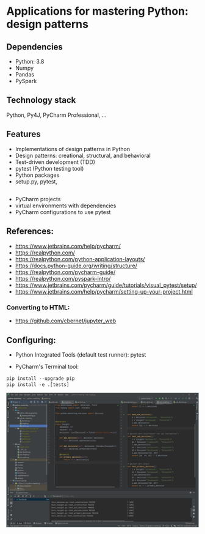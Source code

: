 # Applications for mastering Python: design patterns
	
## Dependencies
* Python: 3.8
* Numpy
* Pandas
* PySpark

## Technology stack
Python, Py4J, PyCharm Professional, ...

## Features
* Implementations of design patterns in Python
* Design patterns: creational, structural, and behavioral
* Test-driven development (TDD)
* pytest (Python testing tool)
* Python packages
* setup.py, pytest, 

##
- PyCharm projects
- virtual environments with dependencies
- PyCharm configurations to use pytest

## References:
- https://www.jetbrains.com/help/pycharm/
- https://realpython.com/
- https://realpython.com/python-application-layouts/
- https://docs.python-guide.org/writing/structure/
- https://realpython.com/pycharm-guide/
- https://realpython.com/pyspark-intro/
- https://www.jetbrains.com/pycharm/guide/tutorials/visual_pytest/setup/
- https://www.jetbrains.com/help/pycharm/setting-up-your-project.html

### Converting to HTML:
- https://github.com/cbernet/jupyter_web

## Configuring:

- Python Integrated Tools (default test runner): pytest

- PyCharm's Terminal tool:
```
pip install --upgrade pip 
pip install -e .[tests]
```

![Test-driven development (TDD)](/images/tdd.jpg)